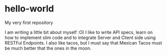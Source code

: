 # hello-world
My very first repository
 
I am writing a little bit about myself :O)
I like to write API specs, learn on how to implement slim code and to integrate Server and Client side using RESTFul Endpoints.
I also like tacos, but I must say that Mexican Tacos must be much better that the ones in the moon. 
